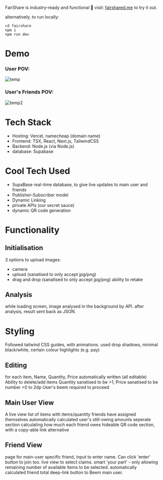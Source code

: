 FairShare is industry-ready and functional 🥳
visit: [fairshared.me](https://fairshared.me) to try it out.

alternatively, to run locally:
```
cd fairshare
npm i
npm run dev
```

# Demo
### User POV:
![temp](https://github.com/user-attachments/assets/f8582c43-c51e-498d-9e72-c7a3ef09ddb6)

### User's Friends POV:
![temp2](https://github.com/user-attachments/assets/01eb825e-1a53-4ab2-abca-16e8a055cb1a)



# Tech Stack
- Hosting: Vercel, namecheap (domain name)
- Frontend: TSX, React, Next.js, TailwindCSS
- Backend: Node.js (via Node.js)
- database: Supabase

# Cool Tech Used
- SupaBase real-time database, to give live updates to main user and friends
- Publisher-Subscriber model
- Dynamic Linking
- private APIs (our secret sauce)
- dynamic QR code generation



# Functionality
## Initialisation
3 options to upload images: 
- camera
- upload (sanatised to only accept jpg/png)
- drag and drop (sanatised to only accept jpg/png)
ability to retake

## Analysis
while loading screen, image analysed in the background by API.
after analysis, result sent back as JSON.

# Styling
Followed tailwind CSS guides, with animations.
used drop shadows, minimal black/white, certain colour highlights (e.g. pay)

## Editing
for each item, Name, Quantity, Price automatically written (all editable)
Ability to delete/add items
Quantity sanatised to be >1, Price sanatised to be number >0 to 2dp
User's beem required to proceed

## Main User View
A live view list of items with items/quantity friends have assigned themselves
automatically calculated user's still-owing amounts
seperate section calculating how much each friend owes
hideable QR code section, with a copy-able link alternative


## Friend View
page for main-user specific friend, input to enter name.
Can click 'enter' button to join too.
live view to select claims.
smart 'your part' - only allowing remaining number of available items to be selected. 
automatically calculated friend total
deep-link button to Beem main user.
